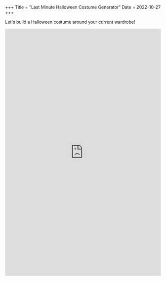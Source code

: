 +++
Title = "Last Minute Halloween Costume Generator"
Date = 2022-10-27
+++

<link rel="stylesheet" href="styles.css">

Let's build a Halloween costume around your current wardrobe! 

<iframe height="800" width="100%" frameborder="no" src="https://robinzen.shinyapps.io/halloween-costumes/"> </iframe>
